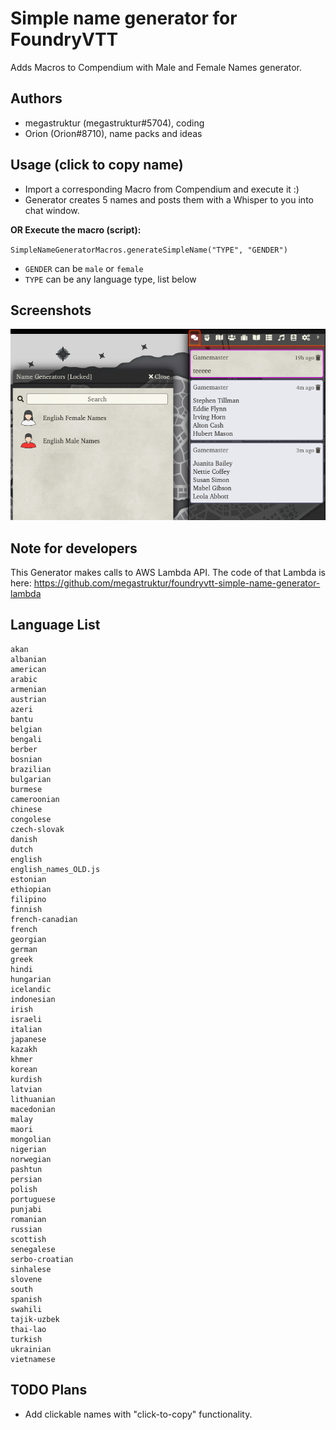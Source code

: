 # Simple name generator for FoundryVTT
Adds Macros to Compendium with Male and Female Names generator.

## Authors
- megastruktur (megastruktur#5704), coding
- Orion (Orion#8710), name packs and ideas

## Usage (click to copy name)
- Import a corresponding Macro from Compendium and execute it  :)
- Generator creates 5 names and posts them with a Whisper to you into chat window.

**OR Execute the macro (script):**

`SimpleNameGeneratorMacros.generateSimpleName("TYPE", "GENDER")`
- `GENDER` can be `male` or `female`
- `TYPE` can be any language type, list below

## Screenshots
![alt usage][usage]

## Note for developers
This Generator makes calls to AWS Lambda API. The code of that Lambda is here: https://github.com/megastruktur/foundryvtt-simple-name-generator-lambda

## Language List
```
akan
albanian
american
arabic
armenian
austrian
azeri
bantu
belgian
bengali
berber
bosnian
brazilian
bulgarian
burmese
cameroonian
chinese
congolese
czech-slovak
danish
dutch
english
english_names_OLD.js
estonian
ethiopian
filipino
finnish
french-canadian
french
georgian
german
greek
hindi
hungarian
icelandic
indonesian
irish
israeli
italian
japanese
kazakh
khmer
korean
kurdish
latvian
lithuanian
macedonian
malay
maori
mongolian
nigerian
norwegian
pashtun
persian
polish
portuguese
punjabi
romanian
russian
scottish
senegalese
serbo-croatian
sinhalese
slovene
south
spanish
swahili
tajik-uzbek
thai-lao
turkish
ukrainian
vietnamese
```

## TODO Plans
- Add clickable names with "click-to-copy" functionality.

[usage]: ./screenshots/usage.png

